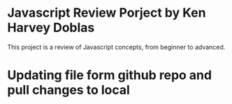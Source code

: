 # Javascript Review Porject by Ken Harvey Doblas
This project is a review of Javascript concepts, from beginner to advanced.

# Updating file form github repo and pull changes to local
